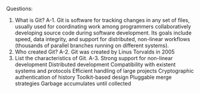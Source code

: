 Questions:
1. What is Git?
A-1. Git is software for tracking changes in any set of files, usually used for coordinating work among programmers collaboratively developing source code during software development. Its goals include speed, data integrity, and support for distributed, non-linear workflows (thousands of parallel branches running on different systems).
2. Who created Git?
A-2. Git was created by Linus Torvalds in 2005
3. List the characteristics of Git.
A-3. Strong support for non-linear development
     Distributed development
     Compatibility with existent systems and protocols
     Efficient handling of large projects
     Cryptographic authentication of history
     Toolkit-based design
     Pluggable merge strategies
     Garbage accumulates until collected